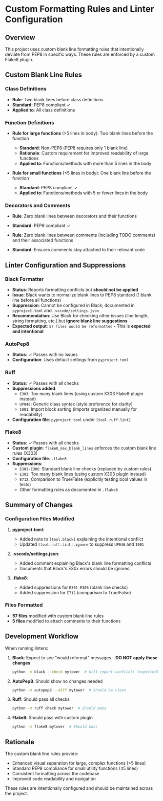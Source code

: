 # Custom Formatting Rules and Linter Configuration

## Overview
This project uses custom blank line formatting rules that intentionally deviate from PEP8 in specific ways. These rules are enforced by a custom Flake8 plugin.

## Custom Blank Line Rules

### Class Definitions
- **Rule**: Two blank lines before class definitions
- **Standard**: PEP8 compliant ✓
- **Applied to**: All class definitions

### Function Definitions
- **Rule for large functions** (>5 lines in body): Two blank lines before the function
  - **Standard**: Non-PEP8 (PEP8 requires only 1 blank line)
  - **Rationale**: Custom requirement for improved readability of large functions
  - **Applied to**: Functions/methods with more than 5 lines in the body

- **Rule for small functions** (≤5 lines in body): One blank line before the function
  - **Standard**: PEP8 compliant ✓
  - **Applied to**: Functions/methods with 5 or fewer lines in the body

### Decorators and Comments
- **Rule**: Zero blank lines between decorators and their functions
- **Standard**: PEP8 compliant ✓

- **Rule**: Zero blank lines between comments (including TODO comments) and their associated functions
- **Standard**: Ensures comments stay attached to their relevant code

## Linter Configuration and Suppressions

### Black Formatter
- **Status**: Reports formatting conflicts but **should not be applied**
- **Issue**: Black wants to normalize blank lines to PEP8 standard (1 blank line before all functions)
- **Suppression**: Cannot be configured in Black; documented in `pyproject.toml` and `.vscode/settings.json`
- **Recommendation**: Use Black for checking other issues (line length, string formatting, etc.) but **ignore blank line suggestions**
- **Expected output**: `57 files would be reformatted` - This is **expected and intentional**

### AutoPep8
- **Status**: ✓ Passes with no issues
- **Configuration**: Uses default settings from `pyproject.toml`

### Ruff
- **Status**: ✓ Passes with all checks
- **Suppressions added**:
  - `E303`: Too many blank lines (using custom X303 Flake8 plugin instead)
  - `UP046`: Generic class syntax (style preference for clarity)
  - `I001`: Import block sorting (imports organized manually for readability)
- **Configuration file**: `pyproject.toml` under `[tool.ruff.lint]`

### Flake8
- **Status**: ✓ Passes with all checks
- **Custom plugin**: `flake8_max_blank_lines` enforces the custom blank line rules (X303)
- **Configuration file**: `.flake8`
- **Suppressions**:
  - `E301-E306`: Standard blank line checks (replaced by custom rules)
  - `E303`: Too many blank lines (using custom X303 plugin instead)
  - `E712`: Comparison to True/False (explicitly testing bool values in tests)
  - Other formatting rules as documented in `.flake8`

## Summary of Changes

### Configuration Files Modified
1. **pyproject.toml**:
   - Added note to `[tool.black]` explaining the intentional conflict
   - Updated `[tool.ruff.lint].ignore` to suppress `UP046` and `I001`

2. **.vscode/settings.json**:
   - Added comment explaining Black's blank line formatting conflicts
   - Documents that Black's E30x errors should be ignored

3. **.flake8**:
   - Added suppressions for `E301-E306` (blank line checks)
   - Added suppression for `E712` (comparison to True/False)

### Files Formatted
- **57 files** modified with custom blank line rules
- **5 files** modified to attach comments to their functions

## Development Workflow

When running linters:

1. **Black**: Expect to see "would reformat" messages - **DO NOT apply these changes**
   ```bash
   python -m black --check mytower  # Will report conflicts (expected)
   ```

2. **AutoPep8**: Should show no changes needed
   ```bash
   python -m autopep8 --diff mytower  # Should be clean
   ```

3. **Ruff**: Should pass all checks
   ```bash
   python -m ruff check mytower  # Should pass
   ```

4. **Flake8**: Should pass with custom plugin
   ```bash
   python -m flake8 mytower  # Should pass
   ```

## Rationale

The custom blank line rules provide:
- Enhanced visual separation for large, complex functions (>5 lines)
- Standard PEP8 compliance for small utility functions (≤5 lines)
- Consistent formatting across the codebase
- Improved code readability and navigation

These rules are intentionally configured and should be maintained across the project.
